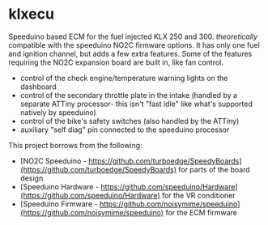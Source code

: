 # klxecu

Speeduino based ECM for the fuel injected KLX 250 and 300. *theoretically* compatible with the speeduino NO2C firmware options. It has only one fuel and ignition channel, but adds a few extra features. Some of the features requiring the NO2C expansion board are built in, like fan control.

- control of the check engine/temperature warning lights on the dashboard
- control of the secondary throttle plate in the intake (handled by a separate ATTiny processor- this isn't "fast idle" like what's supported natively by speeduino)
- control of the bike's safety switches (also handled by the ATTiny)
- auxiliary "self diag" pin connected to the speeduino processor

This project borrows from the following:

- [NO2C Speeduino - https://github.com/turboedge/SpeedyBoards](https://github.com/turboedge/SpeedyBoards) for parts of the board design
- [Speeduino Hardware - https://github.com/speeduino/Hardware](https://github.com/speeduino/Hardware) for the VR conditioner
- [Speeduino Firmware - https://github.com/noisymime/speeduino](https://github.com/noisymime/speeduino) for the ECM firmware
